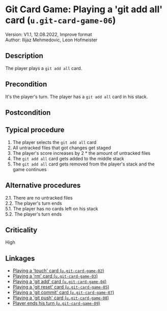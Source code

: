 # Git Card Game: Playing a 'git add all' card (`u.git-card-game-06`)

Version: V1.1, 12.08.2022, Improve format \
Author: Ilijaz Mehmedovic, Leon Hofmeister

## Description

The player plays a `git add all` card.

## Precondition

It's the player's turn.
The player has a `git add all` card in his stack.

## Postcondition

## Typical procedure

1. The player selects the `git add all` card
2. All untracked files that got changes get staged
3. The player's score increases by 2 * the amount of untracked files
4. The `git add all` card gets added to the middle stack
5. The `git add all` card gets removed from the player's stack and the game continues

## Alternative procedures

2.1. There are no untracked files \
2.2. The player's turn ends \
5.1. The player has no cards left on his stack \
5.2. The player's turn ends

## Criticality

High

## Linkages

- [Playing a 'touch' card (`u.git-card-game-02`)](u-git-card-game-02-playing-a-touch-card.md)
- [Playing a 'rm' card (`u.git-card-game-03`)](u-git-card-game-03-playing-a-rm-card.md)
- [Playing a 'git add' card (`u.git-card-game-04`)](u-git-card-game-04-playing-a-git-add-card.md)
- [Playing a 'git reset' card (`u.git-card-game-05`)](u-git-card-game-05-playing-a-git-reset-card.md)
- [Playing a 'git commit' card (`u.git-card-game-07`)](u-git-card-game-07-playing-a-git-commit-card.md)
- [Playing a 'git push' card (`u.git-card-game-08`)](u-git-card-game-08-playing-a-git-push-card.md)
- [Player ends his turn (`u.git-card-game-09`)](u-git-card-game-09-player-ends-turn.md)
